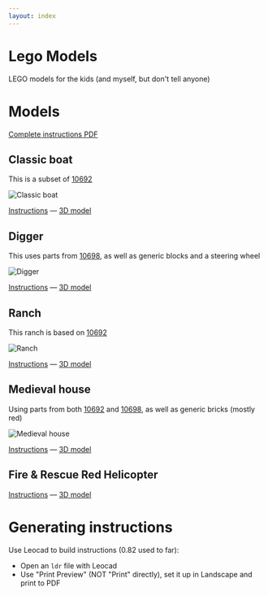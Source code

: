 ```yaml
---
layout: index
---
```



Lego Models
============

LEGO models for the kids (and myself, but don't tell anyone)

# Models

[Complete instructions PDF](https://raw.githubusercontent.com/raphink/lego_models/master/https://raw.githubusercontent.com/raphink/lego_models/master/all_models.pdf)


## Classic boat

This is a subset of [10692](https://raw.githubusercontent.com/raphink/lego_models/master/https://raw.githubusercontent.com/raphink/lego_models/master/http://brickset.com/sets/10692-1/Creative-Bricks)

![Classic boat](https://raw.githubusercontent.com/raphink/lego_models/master/https://raw.githubusercontent.com/raphink/lego_models/master/classic_boat.png)


[Instructions](https://raw.githubusercontent.com/raphink/lego_models/master/https://raw.githubusercontent.com/raphink/lego_models/master/classic_boat.pdf) — [3D model](https://raw.githubusercontent.com/raphink/lego_models/master/https://raw.githubusercontent.com/raphink/lego_models/master/classic_boat.ldr)


## Digger

This uses parts from [10698](https://raw.githubusercontent.com/raphink/lego_models/master/https://raw.githubusercontent.com/raphink/lego_models/master/http://brickset.com/sets/10698-1), as well as generic blocks and a steering wheel

![Digger](https://raw.githubusercontent.com/raphink/lego_models/master/https://raw.githubusercontent.com/raphink/lego_models/master/digger.png)

[Instructions](https://raw.githubusercontent.com/raphink/lego_models/master/https://raw.githubusercontent.com/raphink/lego_models/master/digger.pdf) — [3D model](https://raw.githubusercontent.com/raphink/lego_models/master/https://raw.githubusercontent.com/raphink/lego_models/master/digger.mpd)


## Ranch

This ranch is based on [10692](https://raw.githubusercontent.com/raphink/lego_models/master/https://raw.githubusercontent.com/raphink/lego_models/master/http://brickset.com/sets/10692-1/Creative-Bricks)

![Ranch](https://raw.githubusercontent.com/raphink/lego_models/master/https://raw.githubusercontent.com/raphink/lego_models/master/ranch.png)

[Instructions](https://raw.githubusercontent.com/raphink/lego_models/master/https://raw.githubusercontent.com/raphink/lego_models/master/ranch.pdf) — [3D model](https://raw.githubusercontent.com/raphink/lego_models/master/https://raw.githubusercontent.com/raphink/lego_models/master/ranch.mpd)

## Medieval house

Using parts from both [10692](https://raw.githubusercontent.com/raphink/lego_models/master/https://raw.githubusercontent.com/raphink/lego_models/master/http://brickset.com/sets/10692-1/Creative-Bricks) and [10698](https://raw.githubusercontent.com/raphink/lego_models/master/https://raw.githubusercontent.com/raphink/lego_models/master/http://brickset.com/sets/10698-1), as well as generic bricks (mostly red)

![Medieval house](https://raw.githubusercontent.com/raphink/lego_models/master/https://raw.githubusercontent.com/raphink/lego_models/master/medieval_house.png)

[Instructions](https://raw.githubusercontent.com/raphink/lego_models/master/https://raw.githubusercontent.com/raphink/lego_models/master/medieval_house.pdf) — [3D model](https://raw.githubusercontent.com/raphink/lego_models/master/https://raw.githubusercontent.com/raphink/lego_models/master/medieval_house.mpd)

## Fire & Rescue Red Helicopter

[Instructions](https://raw.githubusercontent.com/raphink/lego_models/master/https://raw.githubusercontent.com/raphink/lego_models/master/helicopter.pdf) — [3D model](https://raw.githubusercontent.com/raphink/lego_models/master/https://raw.githubusercontent.com/raphink/lego_models/master/helicopter.mpd)


# Generating instructions

Use Leocad to build instructions (0.82 used to far):

* Open an `ldr` file with Leocad
* Use "Print Preview" (NOT "Print" directly), set it up in Landscape and print to PDF


